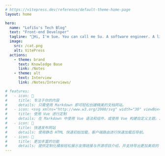 ```yaml
---
# https://vitepress.dev/reference/default-theme-home-page
layout: home

hero:
  name: "LofiSu's Tech Blog"
  text: "Front-end Developer"
  tagline: "🚀Hi, I'm Sue. You can call me Su. A software engineer. A lifelong learner. A dreamer."
  image:
    src: /cat.png
    alt: VitePress
  actions:
    - theme: brand
      text: Knowledge Base
      link: /Notes
    - theme: alt
      text: Interview
      link: /Notes/Interviews/

# features:
#   - icon: 📝
#     title: 专注于你的内容
#     details: 只需使用 Markdown 即可轻松创建精美的文档网站。
#   - icon: <svg xmlns="http://www.w3.org/2000/svg" width="30" viewBox="0 0 256 220.8"><path fill="#41B883" d="M204.8 0H256L128 220.8 0 0h97.92L128 51.2 157.44 0h47.36Z"/><path fill="#41B883" d="m0 0 128 220.8L256 0h-51.2L128 132.48 50.56 0H0Z"/><path fill="#35495E" d="M50.56 0 128 133.12 204.8 0h-47.36L128 51.2 97.92 0H50.56Z"/></svg>
#     title: 使用 Vue 进行定制
#     details: 在 Markdown 中使用 Vue 语法和组件，或使用 Vue 构建自定义主题。.
#   - icon: 🚀
#     title: 快速发布网站
#     details: 使用静态 HTML 快速初始加载，客户端路由进行快速加载后导航。
#   - icon: 🦄
#     title: 更加丰富的功能
#     details: 提供定制化模板轻松展示友情链接与开源项目介绍，并支持导出更加美观的 PDF 文件。
---
```

